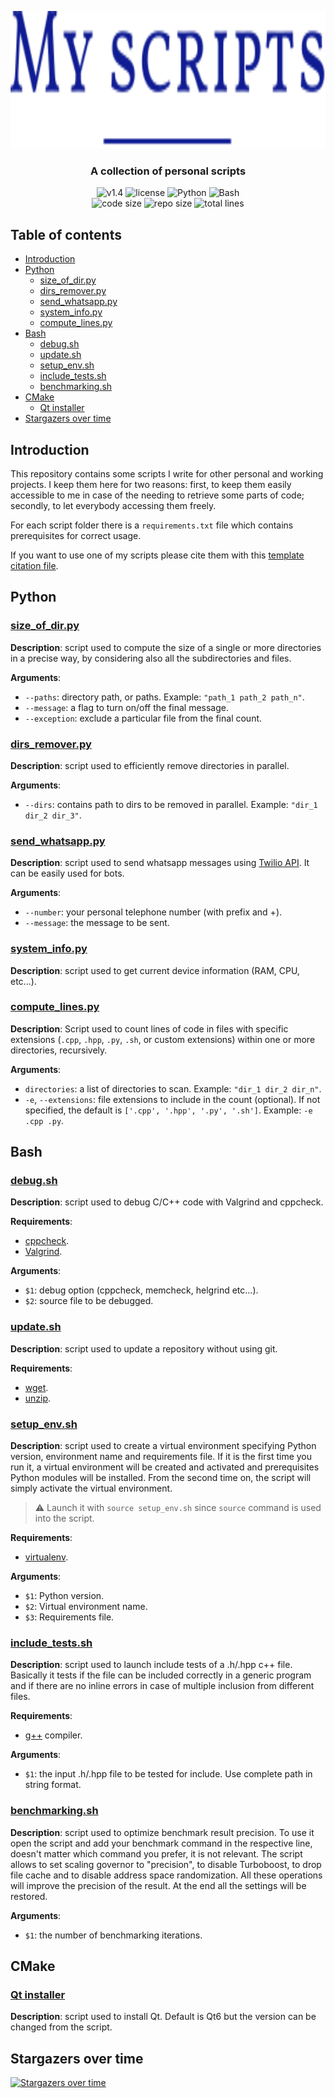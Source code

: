 <p align="center"><img src="https://github.com/JustWhit3/my-scripts/blob/main/img/logo.svg" height=220></p>

<h3 align="center">A collection of personal scripts</h3>
<p align="center">
    <img title="v1.4" alt="v1.4" src="https://img.shields.io/badge/version-v1.4-informational?style=flat-square"
    <a href="LICENSE">
        <img title="MIT License" alt="license" src="https://img.shields.io/badge/license-MIT-informational?style=flat-square">
    </a>
	<img title="Python" alt="Python" src="https://img.shields.io/badge/Python--informational?style=flat-square">
	<img title="Bash" alt="Bash" src="https://img.shields.io/badge/Bash--informational?style=flat-square">
    </a><br>
	<img title="Code size" alt="code size" src="https://img.shields.io/github/languages/code-size/JustWhit3/my-scripts?color=red">
	<img title="Repo size" alt="repo size" src="https://img.shields.io/github/repo-size/JustWhit3/my-scripts?color=red">
	<img title="Total lines" alt="total lines" src="https://img.shields.io/tokei/lines/github/JustWhit3/my-scripts?color=red">
</p>

## Table of contents

- [Introduction](#introduction)
- [Python](#python)
  - [size_of_dir.py](#size_of_dirpy)
  - [dirs_remover.py](#dirs_removerpy)
  - [send_whatsapp.py](#send_whatsapppy)
  - [system_info.py](#system_infopy)
  - [compute_lines.py](#compute_lines)
- [Bash](#bash)
  - [debug.sh](#debugsh)
  - [update.sh](#updatesh)
  - [setup_env.sh](#setup_envsh)
  - [include_tests.sh](#include_testssh)
  - [benchmarking.sh](#benchmarkingsh)
- [CMake](#cmake)
  - [Qt installer](#qt-installer)
- [Stargazers over time](#stargazers-over-time)

## Introduction

This repository contains some scripts I write for other personal and working projects. I keep them here for two reasons: first, to keep them easily accessible to me in case of the needing to retrieve some parts of code; secondly, to let everybody accessing them freely.

For each script folder there is a `requirements.txt` file which contains prerequisites for correct usage.

If you want to use one of my scripts please cite them with this [template citation file](https://github.com/JustWhit3/my-scripts/blob/main/CITATION.cff).

## Python

### [size_of_dir.py](https://github.com/JustWhit3/my-scripts/tree/main/python/size_of_dir)

**Description**: script used to compute the size of a single or more directories in a precise way, by considering also all the subdirectories and files.

**Arguments**:

- `--paths`: directory path, or paths. Example: `"path_1 path_2 path_n"`.
- `--message`: a flag to turn on/off the final message.
- `--exception`: exclude a particular file from the final count.

### [dirs_remover.py](https://github.com/JustWhit3/my-scripts/tree/main/scripts/python/dirs_remover)

**Description**: script used to efficiently remove directories in parallel.

**Arguments**:

- `--dirs`: contains path to dirs to be removed in parallel. Example: `"dir_1 dir_2 dir_3"`.

### [send_whatsapp.py](https://github.com/JustWhit3/my-scripts/tree/main/scripts/python/send_whatsapp)

**Description**: script used to send whatsapp messages using [Twilio API](https://www.twilio.com/go/twilio-brand-sales-it-1?utm_source=google&utm_medium=cpc&utm_term=twilio&utm_campaign=G_S_EMEA_Brand_Mature_ITA_IT_NV&cq_plac=&cq_net=g&cq_pos=&cq_med=&cq_plt=gp&gclid=Cj0KCQjw1bqZBhDXARIsANTjCPJl_as8WIkOJAThL-NlAH7ZpkR94dFMUdvH64ISyvYz-e6N0HK5iroaAvQ2EALw_wcB). It can be easily used for bots.

**Arguments**:

- `--number`: your personal telephone number (with prefix and +).
- `--message`: the message to be sent.

### [system_info.py](https://github.com/JustWhit3/my-scripts/tree/main/scripts/python/system_info)

**Description**: script used to get current device information (RAM, CPU, etc...).

### [compute_lines.py](https://github.com/JustWhit3/my-scripts/tree/main/scripts/python/compute_lines)

**Description**: Script used to count lines of code in files with specific extensions (`.cpp`, `.hpp`, `.py`, `.sh`, or custom extensions) within one or more directories, recursively.

**Arguments**:
- `directories`: a list of directories to scan. Example: `"dir_1 dir_2 dir_n"`.
- `-e`, `--extensions`: file extensions to include in the count (optional). If not specified, the default is `['.cpp', '.hpp', '.py', '.sh']`. Example: `-e .cpp .py`.

## Bash

### [debug.sh](https://github.com/JustWhit3/my-scripts/blob/main/scripts/bash/debug.sh)

**Description**: script used to debug C/C++ code with Valgrind and cppcheck.

**Requirements**:

- [cppcheck](https://cppcheck.sourceforge.io/).
- [Valgrind](https://valgrind.org/).

**Arguments**:

- `$1`: debug option (cppcheck, memcheck, helgrind etc...).
- `$2`: source file to be debugged.

### [update.sh](https://github.com/JustWhit3/my-scripts/blob/main/scripts/bash/update.sh)

**Description**: script used to update a repository without using git.

**Requirements**:

- [wget](https://www.gnu.org/software/wget/).
- [unzip](https://linuxhint.com/unzip_command_-linux/).

### [setup_env.sh](https://github.com/JustWhit3/my-scripts/blob/main/scripts/bash/setup_env.sh)

**Description**: script used to create a virtual environment specifying Python version, environment name and requirements file. If it is the first time you run it, a virtual environment will be created and activated and prerequisites Python modules will be installed. From the second time on, the script will simply activate the virtual environment.
> :warning: Launch it with `source setup_env.sh` since `source` command is used into the script.

**Requirements**:

- [virtualenv](https://mannimal.blog/2019/07/04/creating-a-virtualenv-with-python-3-7-3/).

**Arguments**:

- `$1`: Python version.
- `$2`: Virtual environment name.
- `$3`: Requirements file.

### [include_tests.sh](https://github.com/JustWhit3/my-scripts/blob/main/scripts/bash/include_tests.sh)

**Description**: script used to launch include tests of a .h/.hpp c++ file. Basically it tests if the file can be included correctly in a generic program and if there are no inline errors in case of multiple inclusion from different files.

**Requirements**:

- [g++](https://gcc.gnu.org/) compiler.

**Arguments**:

- `$1`: the input .h/.hpp file to be tested for include. Use complete path in string format.

### [benchmarking.sh](https://github.com/JustWhit3/my-scripts/blob/main/scripts/bash/benchmarking.sh)

**Description**: script used to optimize benchmark result precision. To use it open the script and add your benchmark command in the respective line, doesn't matter which command you prefer, it is not relevant. The script allows to set scaling governor to "precision", to disable Turboboost, to drop file cache and to disable address space randomization. All these operations will improve the precision of the result. At the end all the settings will be restored.

**Arguments**:

- `$1`: the number of benchmarking iterations.

## CMake

### [Qt installer](https://github.com/JustWhit3/my-scripts/blob/main/scripts/cmake/Qt_installer/CMakeLists.txt)

**Description**: script used to install Qt. Default is Qt6 but the version can be changed from the script.

## Stargazers over time

[![Stargazers over time](https://starchart.cc/JustWhit3/my-scripts.svg)](https://starchart.cc/JustWhit3/my-scripts)